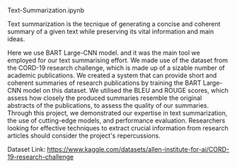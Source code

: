 Text-Summarization.ipynb


Text summarization is the tecnique of generating a concise and coherent summary of a given text while preserving its vital information and main ideas.

 Here we use BART Large-CNN model. and it was the main tool we employed for our text summarising effort. We made use of the dataset from the CORD-19 research challenge, which is made up of a sizable number of academic publications. We created a system that can provide short and coherent summaries of research publications by training the BART Large-CNN model on this dataset. We utilised the BLEU and ROUGE scores, which assess how closely the produced summaries resemble the original abstracts of the publications, to assess the quality of our summaries. Through this project, we demonstrated our expertise in text summarization, the use of cutting-edge models, and performance evaluation. Researchers looking for effective techniques to extract crucial information from research articles should consider the project's repercussions.


Dataset Link: https://www.kaggle.com/datasets/allen-institute-for-ai/CORD-19-research-challenge
